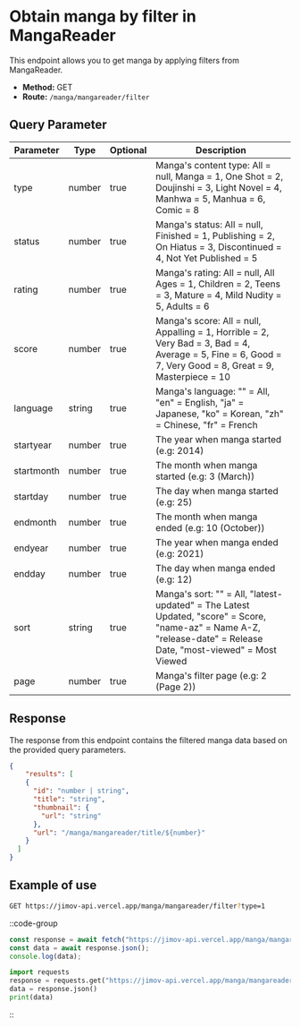 # Obtain manga by filter in MangaReader

This endpoint allows you to get manga by applying filters from MangaReader.

- **Method:** GET
- **Route:** `/manga/mangareader/filter`

## Query Parameter

| Parameter | Type | Optional | Description |
|---|---|---|---|
| type | number | true | Manga's content type: All = null, Manga = 1, One Shot = 2, Doujinshi = 3, Light Novel = 4, Manhwa = 5, Manhua = 6, Comic = 8 |
| status | number | true | Manga's status: All = null, Finished = 1, Publishing = 2, On Hiatus = 3, Discontinued = 4, Not Yet Published = 5 |
| rating | number | true | Manga's rating: All = null, All Ages = 1, Children = 2, Teens = 3, Mature = 4, Mild Nudity = 5, Adults = 6 |
| score | number | true | Manga's score: All = null, Appalling = 1, Horrible = 2, Very Bad = 3, Bad = 4, Average = 5, Fine = 6, Good = 7, Very Good = 8, Great = 9, Masterpiece = 10 |
| language | string | true | Manga's language: "" = All, "en" = English, "ja" = Japanese, "ko" = Korean, "zh" = Chinese, "fr" = French |
| startyear | number | true | The year when manga started (e.g: 2014) |
| startmonth | number | true | The month when manga started (e.g: 3 (March)) |
| startday | number | true | The day when manga started (e.g: 25) |
| endmonth | number | true | The month when manga ended (e.g: 10 (October)) |
| endyear | number | true | The year when manga ended (e.g: 2021) |
| endday | number | true | The day when manga ended (e.g: 12) |
| sort | string | true | Manga's sort: "" = All, "latest-updated" = The Latest Updated,  "score" = Score, "name-az" = Name A-Z, "release-date" = Release Date, "most-viewed" = Most Viewed |
| page | number | true | Manga's filter page (e.g: 2 (Page 2)) |

## Response

The response from this endpoint contains the filtered manga data based on the provided query parameters.

```json
{
    "results": [
    {
      "id": "number | string",
      "title": "string",
      "thumbnail": {
        "url": "string"
      },
      "url": "/manga/mangareader/title/${number}"
    }
  ]
}
```

## Example of use

```bash
GET https://jimov-api.vercel.app/manga/mangareader/filter?type=1
```

::code-group

```javascript [JavaScript]
const response = await fetch("https://jimov-api.vercel.app/manga/mangareader/filter?type=1");
const data = await response.json();
console.log(data);
```

```python [Python]
import requests
response = requests.get("https://jimov-api.vercel.app/manga/mangareader/filter?type=1")
data = response.json()
print(data)
```

::
